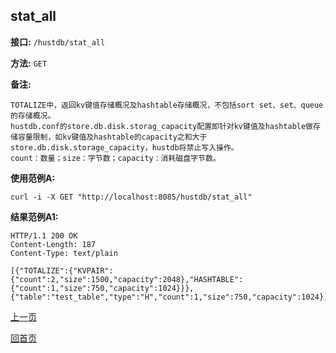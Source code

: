 ## stat_all ##

**接口:** `/hustdb/stat_all`

**方法:** `GET`

**备注:**

	TOTALIZE中，返回kv键值存储概况及hashtable存储概况，不包括sort set、set、queue的存储概况。
	hustdb.conf的store.db.disk.storag_capacity配置即针对kv键值及hashtable做存储容量限制，如kv键值及hashtable的capacity之和大于store.db.disk.storage_capacity，hustdb将禁止写入操作。
	count：数量；size：字节数；capacity：消耗磁盘字节数。

**使用范例A:**

    curl -i -X GET "http://localhost:8085/hustdb/stat_all"

**结果范例A1:**

	HTTP/1.1 200 OK
	Content-Length: 187
	Content-Type: text/plain

	[{"TOTALIZE":{"KVPAIR":{"count":2,"size":1500,"capacity":2048},"HASHTABLE":{"count":1,"size":750,"capacity":1024}}},{"table":"test_table","type":"H","count":1,"size":750,"capacity":1024}]

[上一页](../hustdb.md)

[回首页](../../../index.md)
